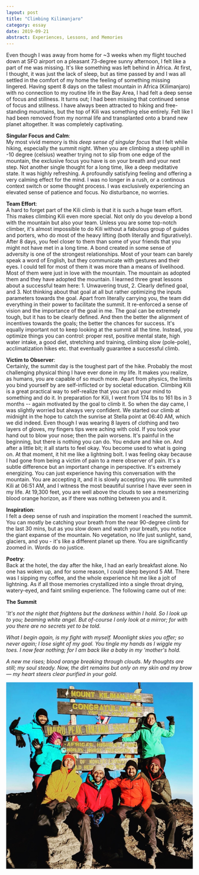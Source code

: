 ```yaml
---
layout: post
title: "Climbing Kilimanjaro"
category: essay
date: 2019-09-21
abstract: Experiences, Lessons, and Memories
---
```


Even though I was away from home for ~3 weeks when my flight touched down at SFO airport on a pleasant 73-degree sunny afternoon, I felt like a part of me was missing. It's like something was left behind in Africa. At first, I thought, it was just the lack of sleep, but as time passed by and I was all settled in the comfort of my home the feeling of something missing lingered. Having spent 8 days on the tallest mountain in Africa (Kilimanjaro) with no connection to my routine life in the Bay Area, I had felt a deep sense of focus and stillness. It turns out; I had been missing that continued sense of focus and stillness. I have always been attracted to hiking and free-standing mountains, but the top of Kili was something else entirely. Felt like I had been removed from my normal life and transplanted onto a brand new planet altogether. It was completely captivating.  

**Singular Focus and Calm**:  
My most vivid memory is this *deep sense of singular focus* that I felt while hiking, especially the summit night. When you are climbing a steep uphill in -10 degree (celsius) weather trying not to slip from one edge of the mountain, the exclusive focus you have is on your breath and your next step. Not another single thought for a long time, like a deep meditative state. It was highly refreshing. A profoundly satisfying feeling and offering a very calming effect for the mind. I was no longer in a rush, or a continous context switch or some thought process. I was exclusively experiencing an elevated sense of patience and focus. No disturbance, no worries. 

**Team Effort**:  
A hard to forget part of the Kili climb is that it is such a huge team effort. This makes climbing Kili even more special. Not only do you develop a bond with the mountain but also your team. Unless you are some top-notch climber, it's almost impossible to do Kili without a fabulous group of guides and porters, who do most of the heavy lifting (both literally and figuratively). After 8 days, you feel closer to them than some of your friends that you might not have met in a long time. A bond created in some sense of adversity is one of the strongest relationships. Most of your team can barely speak a word of English, but they communicate with gestures and their eyes. I could tell for most of them it was more than a means of livelihood. Most of them were just in love with the mountain. The mountain as adopted them and they have adopted the mountain. I learned three great lessons about a successful team here: 1. Unwavering trust, 2. Clearly defined goal, and 3. Not thinking about that goal at all but rather optimizing the inputs parameters towards the goal. Apart from literally carrying you, the team did everything in their power to facilitate the summit. It re-enforced a sense of vision and the importance of the goal in me. The goal can be extremely tough, but it has to be clearly defined. And then the better the alignment of incentives towards the goals; the better the chances for success. It's equally important not to keep looking at the summit all the time. Instead, you optimize things you can control: proper rest, positive mental state, high water intake, a good diet, stretching and training, climbing slow (pole-pole), acclimatization hikes etc. that eventually guarantee a successful climb. 

**Victim to Observer**:  
Certainly, the summit day is the toughest part of the hike. Probably the most challenging physical thing I have ever done in my life. It makes you realize, as humans, you are capable of so much more. Apart from physics, the limits you bind yourself by are self-inflicted or by societal education. Climbing Kili is a great practical way to self-realize that you can put your mind to something and do it. In preparation for Kili, I went from 174 lbs to 161 lbs in 3 months -- again motivated by the goal to climb it. So when the day came, I was slightly worried but always very confident. We started our climb at midnight in the hope to catch the sunrise at Stella point at 06:40 AM, which we did indeed. Even though I was wearing 8 layers of clothing and two layers of gloves, my fingers tips were aching with cold. If you took your hand out to blow your nose; then the pain worsens. It's painful in the beginning, but there is nothing you can do. You endure and hike on. And after a little bit; it all starts to feel okay. You become used to what is going on. At that moment, it hit me like a lightning bolt. I was feeling okay because I had gone from being a victim of pain to a mere observer of pain. It's a subtle difference but an important change in perspective. It's extremely energizing. You can just experience having this conversation with the mountain. You are accepting it, and it is slowly accepting you. We summited Kili at 06:51 AM, and I witness the most beautiful sunrise I have ever seen in my life. At 19,300 feet, you are well above the clouds to see a mesmerizing blood orange horizon, as if there was nothing between you and it.

**Inspiration**:  
I felt a deep sense of rush and inspiration the moment I reached the summit. You can mostly be catching your breath from the near 90-degree climb for the last 30 mins, but as you slow down and watch your breath, you notice the giant expanse of the mountain. No vegetation, no life just sunlight, sand, glaciers, and you - it's like a different planet up there. You are significantly zoomed in. Words do no justice. 

**Poetry**:  
Back at the hotel, the day after the hike, I had an early breakfast alone. No one has woken up, and for some reason, I could sleep beyond 5 AM. There was I sipping my coffee, and the whole experience hit me like a jolt of lightning. As if all those memories crystallized into a single throat drying, watery-eyed, and faint smiling experience. The following came out of me: 


**The Summit**  

'_It's not the night that frightens but the darkness within I hold. So I look up to you; beaming white angel. But of-course I only look at a mirror; for with you there are no secrets yet to be told._

_What I begin again, is my fight with myself. Moonlight skies you offer; so never again; I lose sight of my goal. You tingle my hands as I wiggle my toes. I now fear nothing; for I am back like a baby in my 'mother's hold._

_A new me rises; blood orange breaking through clouds. My thoughts are still; my soul steady.
Now, the dirt remains but only on my skin and my brow — my heart steers clear purified in your gold._

![](/assets/kili_summit.png)